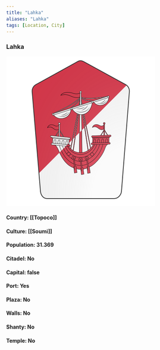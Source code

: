 ```yaml
---
title: "Lahka"
aliases: "Lahka"
tags: [Location, City]
---
```

### Lahka
![](attachment/020880a159acea8cd39cbda57218e642.svg)

#### Country: [[Topoco]]

#### Culture: [[Soumi]]

#### Population: 31.369

#### Citadel: No

#### Capital: false

#### Port: Yes

#### Plaza: No

#### Walls: No

#### Shanty: No

#### Temple: No


